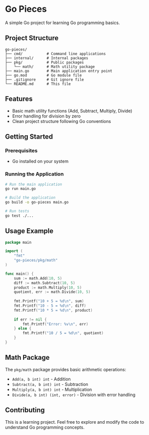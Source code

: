 # Go Pieces

A simple Go project for learning Go programming basics.

## Project Structure

```
go-pieces/
├── cmd/           # Command line applications
├── internal/      # Internal packages
├── pkg/           # Public packages
│   └── math/      # Math utility package
├── main.go        # Main application entry point
├── go.mod         # Go module file
├── .gitignore     # Git ignore file
└── README.md      # This file
```

## Features

- Basic math utility functions (Add, Subtract, Multiply, Divide)
- Error handling for division by zero
- Clean project structure following Go conventions

## Getting Started

### Prerequisites

- Go installed on your system

### Running the Application

```bash
# Run the main application
go run main.go

# Build the application
go build -o go-pieces main.go

# Run tests
go test ./...
```

## Usage Example

```go
package main

import (
    "fmt"
    "go-pieces/pkg/math"
)

func main() {
    sum := math.Add(10, 5)
    diff := math.Subtract(10, 5)
    product := math.Multiply(10, 5)
    quotient, err := math.Divide(10, 5)
    
    fmt.Printf("10 + 5 = %d\n", sum)
    fmt.Printf("10 - 5 = %d\n", diff)
    fmt.Printf("10 * 5 = %d\n", product)
    
    if err != nil {
        fmt.Printf("Error: %v\n", err)
    } else {
        fmt.Printf("10 / 5 = %d\n", quotient)
    }
}
```

## Math Package

The `pkg/math` package provides basic arithmetic operations:

- `Add(a, b int) int` - Addition
- `Subtract(a, b int) int` - Subtraction
- `Multiply(a, b int) int` - Multiplication
- `Divide(a, b int) (int, error)` - Division with error handling

## Contributing

This is a learning project. Feel free to explore and modify the code to understand Go programming concepts.